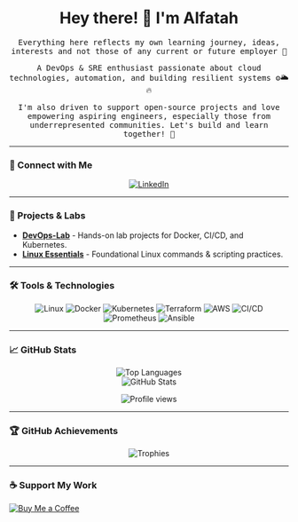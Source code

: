 <div align="center">
  <h1 align="center">Hey there! 👋 I'm Alfatah</h1>
</div>

<div align="center">
  <samp>
    <p>Everything here reflects my own learning journey, ideas, interests and not those of any current or future employer 💭</p>
    <p>A DevOps & SRE enthusiast passionate about cloud technologies, automation, and building resilient systems ⚙️🌥️🔥</p>
    <p>I'm also driven to support open-source projects and love empowering aspiring engineers, especially those from underrepresented communities. Let's build and learn together! 🤝</p>
  </samp>
</div>

---

### 🔗 Connect with Me

<p align="center">
  <a href="https://www.linkedin.com/in/al-fatah/" target="_blank">
    <img src="https://img.shields.io/badge/LinkedIn-%230A66C2.svg?style=for-the-badge&logo=linkedin&logoColor=white" alt="LinkedIn"/>
  </a>
  </a>
</p>

---

### 🚀 Projects & Labs

- **[DevOps-Lab](https://github.com/al-fatah/devops-lab)** - Hands-on lab projects for Docker, CI/CD, and Kubernetes.
- **[Linux Essentials](https://github.com/al-fatah/linux-essentials)** - Foundational Linux commands & scripting practices.

---

### 🛠️ Tools & Technologies

<p align="center">
  <img src="https://img.shields.io/badge/-Linux-FCC624?&logo=Linux&logoColor=black" alt="Linux"/>
  <img src="https://img.shields.io/badge/-Docker-2496ED?&logo=Docker&logoColor=white" alt="Docker"/>
  <img src="https://img.shields.io/badge/-Kubernetes-326CE5?&logo=Kubernetes&logoColor=white" alt="Kubernetes"/>
  <img src="https://img.shields.io/badge/-Terraform-623CE4?&logo=Terraform&logoColor=white" alt="Terraform"/>
  <img src="https://img.shields.io/badge/-AWS-232F3E?&logo=Amazon-AWS&logoColor=white" alt="AWS"/>
  <img src="https://img.shields.io/badge/-CI/CD-FF6C37?&logo=Jenkins&logoColor=white" alt="CI/CD"/>
  <img src="https://img.shields.io/badge/-Prometheus-E6522C?&logo=Prometheus&logoColor=white" alt="Prometheus"/>
  <img src="https://img.shields.io/badge/-Ansible-EE0000?&logo=Ansible&logoColor=white" alt="Ansible"/>
</p>

---

### 📈 GitHub Stats

<p align="center">
  <img align="center" src="https://github-readme-stats.vercel.app/api/top-langs?username=al-fatah&show_icons=true&locale=en&layout=compact" alt="Top Languages" />
  <br/>
  <img align="center" src="https://github-readme-stats.vercel.app/api?username=al-fatah&show_icons=true&locale=en" alt="GitHub Stats" />
</p>

<p align="center">
  <img src="https://komarev.com/ghpvc/?username=al-fatah&color=brightgreen&style=flat" alt="Profile views" />
</p>

---

### 🏆 GitHub Achievements

<p align="center">
  <img src="https://github-profile-trophy.vercel.app/?username=al-fatah&margin-w=10&margin-h=10&no-bg=true&no-frame=true" alt="Trophies" />
</p>

---

### ☕ Support My Work

<p align="left">
  <a href="https://buymeacoffee.com/al-fatah" target="_blank">
    <img src="https://img.shields.io/badge/Buy%20Me%20a%20Coffee-F7DF1E?style=for-the-badge&logo=buy-me-a-coffee&logoColor=black" alt="Buy Me a Coffee" />
  </a>
</p>
